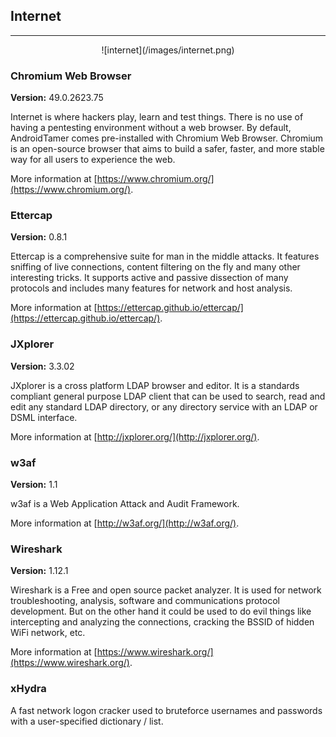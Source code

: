 ## Internet
-------
<center>
![internet](/images/internet.png)
</center>

### Chromium Web Browser

**Version:** 49.0.2623.75

Internet is where hackers play, learn and test things. There is no use of having a pentesting environment without a web browser. By default, AndroidTamer comes pre-installed with Chromium Web Browser. Chromium is an open-source browser  that aims to build a safer, faster, and more stable way for all users to experience the web.

More information at [https://www.chromium.org/](https://www.chromium.org/).

### Ettercap

**Version:** 0.8.1

Ettercap is a comprehensive suite for man in the middle attacks. It features sniffing of live connections, content filtering on the fly and many other interesting tricks. It supports active and passive dissection of many protocols and includes many features for network and host analysis.

More information at [https://ettercap.github.io/ettercap/](https://ettercap.github.io/ettercap/).

### JXplorer

**Version:** 3.3.02

JXplorer is a cross platform LDAP browser and editor. It is a standards compliant general purpose LDAP client that can be used to search, read and edit any standard LDAP directory, or any directory service with an LDAP or DSML interface.

More information at [http://jxplorer.org/](http://jxplorer.org/).

### w3af

**Version:** 1.1

w3af is a Web Application Attack and Audit Framework.

More information at [http://w3af.org/](http://w3af.org/).

### Wireshark

**Version:** 1.12.1

Wireshark is a Free and open source packet analyzer. It is used for network troubleshooting, analysis, software and communications protocol development. But on the other hand it could be used to do evil things like intercepting and analyzing the connections, cracking the BSSID of hidden WiFi network, etc.

More information at [https://www.wireshark.org/](https://www.wireshark.org/).

### xHydra

A fast network logon cracker used to bruteforce usernames and passwords with a user-specified dictionary / list. 